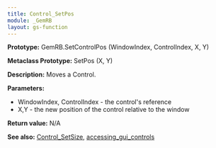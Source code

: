```yaml
---
title: Control_SetPos
module: _GemRB
layout: gs-function
---
```


**Prototype:** GemRB.SetControlPos (WindowIndex, ControlIndex, X, Y)

**Metaclass Prototype:** SetPos (X, Y)

**Description:** Moves a Control.

**Parameters:**
  * WindowIndex, ControlIndex - the control's reference
  * X,Y - the new position of the control relative to the window

**Return value:** N/A

**See also:** [Control_SetSize](Control_SetSize.md), [accessing_gui_controls](accessing_gui_controls.md)
